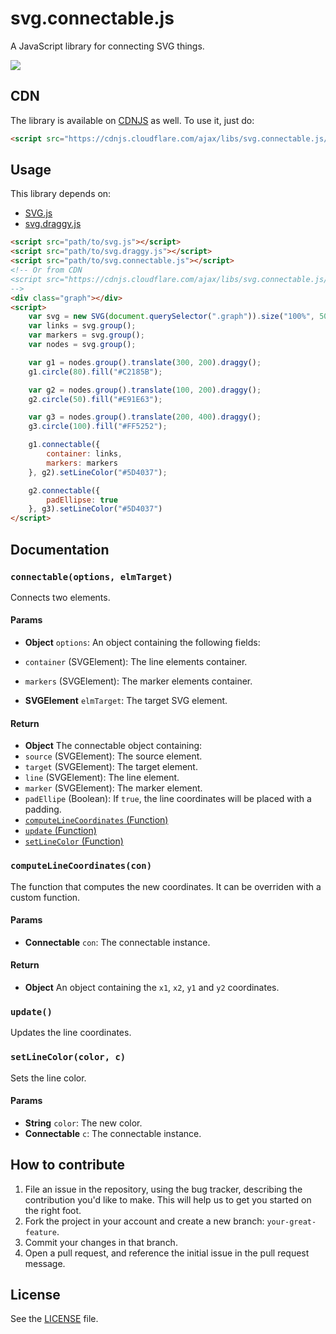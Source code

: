 svg.connectable.js
==================
A JavaScript library for connecting SVG things.

[![](http://i.imgur.com/VPZjM3v.png)](http://jillix.github.io/svg.connectable.js/)

## CDN
The library is available on [CDNJS](https://cdnjs.com/libraries/svg.connectable.js) as well. To use it, just do:

```html
<script src="https://cdnjs.cloudflare.com/ajax/libs/svg.connectable.js/1.1.0/svg.connectable.min.js"></script>
```

## Usage

This library depends on:

 - [SVG.js](https://github.com/wout/svg.js)
 - [svg.draggy.js](https://github.com/jillix/svg.draggy.js)

```html
<script src="path/to/svg.js"></script>
<script src="path/to/svg.draggy.js"></script>
<script src="path/to/svg.connectable.js"></script>
<!-- Or from CDN
<script src="https://cdnjs.cloudflare.com/ajax/libs/svg.connectable.js/1.1.0/svg.connectable.min.js"></script>
-->
<div class="graph"></div>
<script>
    var svg = new SVG(document.querySelector(".graph")).size("100%", 500);
    var links = svg.group();
    var markers = svg.group();
    var nodes = svg.group();

    var g1 = nodes.group().translate(300, 200).draggy();
    g1.circle(80).fill("#C2185B");

    var g2 = nodes.group().translate(100, 200).draggy();
    g2.circle(50).fill("#E91E63");

    var g3 = nodes.group().translate(200, 400).draggy();
    g3.circle(100).fill("#FF5252");

    g1.connectable({
        container: links,
        markers: markers
    }, g2).setLineColor("#5D4037");

    g2.connectable({
        padEllipse: true
    }, g3).setLineColor("#5D4037")
</script>
```

## Documentation

### `connectable(options, elmTarget)`
Connects two elements.

#### Params
- **Object** `options`: An object containing the following fields:
 - `container` (SVGElement): The line elements container.
 - `markers` (SVGElement): The marker elements container.

- **SVGElement** `elmTarget`: The target SVG element.

#### Return
- **Object** The connectable object containing:
 - `source` (SVGElement): The source element.
 - `target` (SVGElement): The target element.
 - `line` (SVGElement): The line element.
 - `marker` (SVGElement): The marker element.
 - `padEllipe` (Boolean): If `true`, the line coordinates will be placed with a padding.
 - [`computeLineCoordinates` (Function)](#computelinecoordinatescon)
 - [`update` (Function)](#update)
 - [`setLineColor` (Function)](#setlinecolorcolor-c)

### `computeLineCoordinates(con)`
The function that computes the new coordinates.
It can be overriden with a custom function.

#### Params
- **Connectable** `con`: The connectable instance.

#### Return
- **Object** An object containing the `x1`, `x2`, `y1` and `y2` coordinates.

### `update()`
Updates the line coordinates.

### `setLineColor(color, c)`
Sets the line color.

#### Params
- **String** `color`: The new color.
- **Connectable** `c`: The connectable instance.

## How to contribute
1. File an issue in the repository, using the bug tracker, describing the
   contribution you'd like to make. This will help us to get you started on the
   right foot.
2. Fork the project in your account and create a new branch:
   `your-great-feature`.
3. Commit your changes in that branch.
4. Open a pull request, and reference the initial issue in the pull request
   message.

## License
See the [LICENSE](./LICENSE) file.
